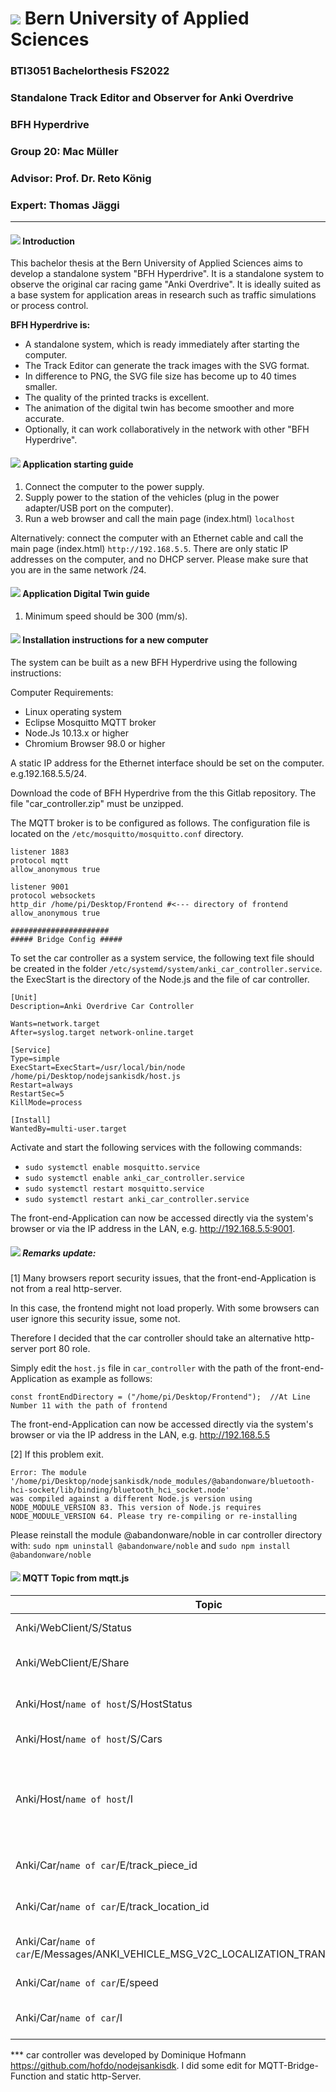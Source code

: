 # ![](https://www.bfh.ch/dam/jcr:36ac8a9a-6176-44fe-8e69-064cffb38e5b/logo_l-xs-home-und-footer_de.svg) Bern University of Applied Sciences
### BTI3051 Bachelorthesis FS2022
### Standalone Track Editor and Observer for Anki Overdrive
### BFH Hyperdrive
### Group 20: Mac Müller
### Advisor: Prof. Dr. Reto König
### Expert: Thomas Jäggi

------------
#### ![](http://twemoji.maxcdn.com/36x36/1f4e3.png) Introduction
This bachelor thesis at the Bern University of Applied Sciences aims to develop a standalone system "BFH Hyperdrive". It is a standalone system to observe the original car racing game "Anki Overdrive". It is ideally suited as a base system for application areas in research such as traffic simulations or process control. 

**BFH Hyperdrive is:**
- A standalone system, which is ready immediately after starting the computer.
- The Track Editor can generate the track images with the SVG format.
- In difference to PNG, the SVG file size has become up to 40 times smaller.
- The quality of the printed tracks is excellent.
- The animation of the digital twin has become smoother and more accurate.
- Optionally, it can work collaboratively in the network with other "BFH Hyperdrive".

#### ![](http://twemoji.maxcdn.com/36x36/1f4e3.png) Application starting guide
1. Connect the computer to the power supply.
2. Supply power to the station of the vehicles (plug in the power adapter/USB port on the computer).
3. Run a web browser and call the main page (index.html)  `localhost`

Alternatively: connect the computer with an Ethernet cable and call the main page (index.html) `http://192.168.5.5`. There are only static IP addresses on the computer, and no DHCP server. Please make sure that you are in the same network /24.

#### ![](http://twemoji.maxcdn.com/36x36/1f4e3.png) Application Digital Twin guide
1. Minimum speed should be 300 (mm/s).

#### ![](http://twemoji.maxcdn.com/36x36/1f4e3.png) Installation instructions for a new computer
The system can be built as a new BFH Hyperdrive using the following instructions:

Computer Requirements:
- Linux operating system
- Eclipse Mosquitto MQTT broker
- Node.Js 10.13.x or higher
- Chromium Browser 98.0 or higher

A static IP address for the Ethernet interface should be set on the computer. e.g.192.168.5.5/24.

Download the code of BFH Hyperdrive from the this Gitlab repository. The file "car_controller.zip" must be unzipped.

The MQTT broker is to be configured as follows. The configuration file is located on the `/etc/mosquitto/mosquitto.conf` directory.
```
listener 1883
protocol mqtt
allow_anonymous true

listener 9001
protocol websockets
http_dir /home/pi/Desktop/Frontend #<--- directory of frontend
allow_anonymous true

######################
##### Bridge Config #####
```
To set the car controller as a system service, the following text file should be created in the folder `/etc/systemd/system/anki_car_controller.service`. the ExecStart is the directory of the Node.js and the file of car controller.
```
[Unit]
Description=Anki Overdrive Car Controller

Wants=network.target
After=syslog.target network-online.target

[Service]
Type=simple
ExecStart=ExecStart=/usr/local/bin/node /home/pi/Desktop/nodejsankisdk/host.js
Restart=always
RestartSec=5
KillMode=process

[Install]
WantedBy=multi-user.target
```
Activate and start the following services with the following commands:
- `sudo systemctl enable mosquitto.service`
- `sudo systemctl enable anki_car_controller.service`
- `sudo systemctl restart mosquitto.service`
- `sudo systemctl restart anki_car_controller.service` 

The front-end-Application can now be accessed directly via the system's browser or via the IP address in the LAN, e.g. http://192.168.5.5:9001.

##### ![](http://twemoji.maxcdn.com/36x36/1f6a7.png) Remarks update:
[1] Many browsers report security issues, that the front-end-Application is not from a real http-server. 

In this case, the frontend might not load properly. With some browsers can user ignore this security issue, some not.

Therefore I decided that the car controller should take an alternative http-server port 80 role.

Simply edit the `host.js` file in `car_controller` with the path of the front-end-Application as example as follows:
```
const frontEndDirectory = ("/home/pi/Desktop/Frontend");  //At Line Number 11 with the path of frontend
```
The front-end-Application can now be accessed directly via the system's browser or via the IP address in the LAN, e.g. http://192.168.5.5

[2] If this problem exit.
````
Error: The module '/home/pi/Desktop/nodejsankisdk/node_modules/@abandonware/bluetooth-hci-socket/lib/binding/bluetooth_hci_socket.node'
was compiled against a different Node.js version using
NODE_MODULE_VERSION 83. This version of Node.js requires
NODE_MODULE_VERSION 64. Please try re-compiling or re-installing

````
Please reinstall the module @abandonware/noble in car controller directory with:
`sudo npm uninstall @abandonware/noble` and `sudo npm install @abandonware/noble`



#### ![](http://twemoji.maxcdn.com/36x36/1f4e3.png) MQTT Topic from mqtt.js

| Topic | Description|
|---|---|
| Anki/WebClient/S/Status | Status of this application |
| Anki/WebClient/E/Share | Share track via MQTT-message |
| Anki/Host/`name of host`/S/HostStatus | Status of AnkiOverdrive Host |
| Anki/Host/`name of host`/S/Cars | List of found cars |
| Anki/Host/`name of host`/I | Request car controller to discover the cars or update MQTT-Bridge)|
| Anki/Car/`name of car`/E/track_piece_id| to subscribe Track piece ID|
| Anki/Car/`name of car`/E/track_location_id| to subscribe Track location ID|
| Anki/Car/`name of car`/E/Messages/ANKI_VEHICLE_MSG_V2C_LOCALIZATION_TRANSITION_UPDATE| to subscribe track piece changed|
| Anki/Car/`name of car`/E/speed| to subscribe cars speed.|
| Anki/Car/`name of car`/I| Request car to changed lane or speed.|

*** car controller was developed by Dominique Hofmann https://github.com/hofdo/nodejsankisdk. I did some edit for MQTT-Bridge-Function and static http-Server.
